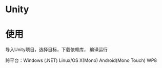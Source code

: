 # Unity

# 使用

导入Unity项目，选择目标，下载依赖库， 编译运行


跨平台：Windows (.NET) Linux/OS X(Mono) Android(Mono Touch) WP8